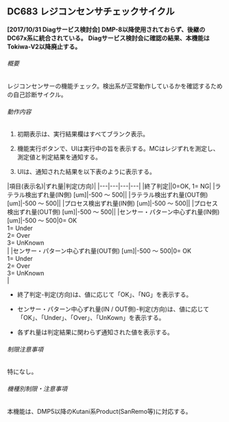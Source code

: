 ## DC683 レジコンセンサチェックサイクル 
**\[2017/10/31 Diagサービス検討会\]**
**DMP-8以降使用されておらず、後継のDC67x系に統合されている。**
**Diagサービス検討会に確認の結果、本機能はTokiwa-V2以降廃止する。**

###### 概要

レジコンセンサーの機能チェック。検出系が正常動作しているかを確認するための自己診断サイクル。

###### 動作内容

1.  初期表示は、実行結果欄はすべてブランク表示。

2.  機能実行ボタンで、UIは実行中の旨を表示する。MCはレジずれを測定し、測定値と判定結果を通知する。

3.  UIは、通知された結果を以下表のように表示する。

|項目(表示名)|ずれ量|判定(方向)|
|---|---|---|---|
|終了判定||0=OK, 1= NG|
|ラテラル検出ずれ量(IN側) [um]|-500 ～ 500||
|ラテラル検出ずれ量(OUT側) [um]|-500 ～ 500||
|プロセス検出ずれ量(IN側) [um]|-500 ～ 500||
|プロセス検出ずれ量(OUT側) [um]|-500 ～ 500||
|センサー・パターン中心ずれ量(IN側) [um]|-500 ～ 500|0= OK<br/>1= Under<br/>2= Over<br/>3= UnKnown<br/>|
|センサー・パターン中心ずれ量(OUT側) [um]|-500 ～ 500|0= OK<br/>1= Under<br/>2= Over<br/>3= UnKnown<br/>|


-   終了判定-判定(方向)は、値に応じて「OK」、「NG」を表示する。

-   センサー・パターン中心ずれ量(IN /
    OUT側)-判定(方向)は、値に応じて「OK」、「Under」、「Over」、「UnKown」を表示する。

-   各ずれ量は判定結果に関わらず通知された値を表示する。

###### 制限注意事項

特になし。

###### 機種別制限・注意事項

本機能は、DMP5以降のKutani系Product(SanRemo等)に対応する。
